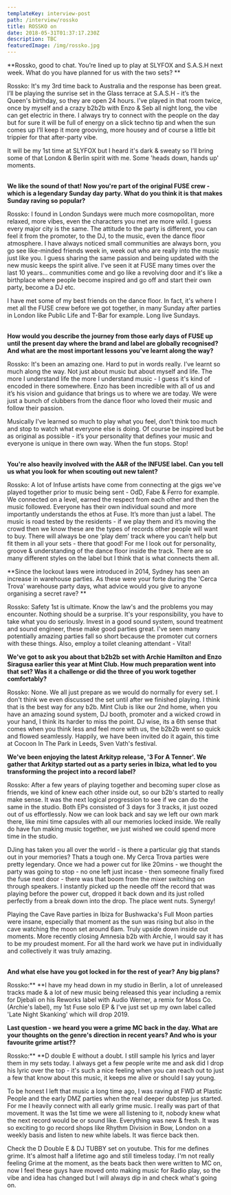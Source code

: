 ```yaml
---
templateKey: interview-post
path: /interview/rossko
title: ROSSKO on
date: 2018-05-31T01:37:17.230Z
description: TBC
featuredImage: /img/rossko.jpg
---
```

**Rossko, good to chat. You’re lined up to play at SLYFOX and S.A.S.H next week. What do you have planned for us with the two sets? **

Rossko: It's my 3rd time back to Australia and the response has been great. I’ll be playing the sunrise set in the Glass terrace at S.A.S.H - it’s the Queen's birthday, so they are open 24 hours. I’ve played in that room twice, once by myself and a crazy b2b2b with Enzo & Seb all night long, the vibe can get electric in there. I always try to connect with the people on the day but for sure it will be full of energy on a slick techno tip and when the sun comes up I’ll keep it more grooving, more housey and of course a little bit trippier for that after-party vibe.

It will be my 1st time at SLYFOX but I heard it's dark & sweaty so I’ll bring some of that London & Berlin spirit with me. Some 'heads down, hands up' moments.
<br><br>

**We like the sound of that!** **Now you're part of the original FUSE crew - which is a legendary Sunday day party. What do you think it is that makes Sunday raving so popular?**

Rossko: I found in London Sundays were much more cosmopolitan, more relaxed, more vibes, even the characters you met are more wild. I guess every major city is the same. The attitude to the party is different, you can feel it from the promoter, to the DJ, to the music, even the dance floor atmosphere. I have always noticed small communities are always born, you go see like-minded friends week in, week out who are really into the music just like you. I guess sharing the same passion and being updated with the new music keeps the spirit alive. I've seen it at FUSE many times over the last 10 years... communities come and go like a revolving door and it's like a birthplace where people become inspired and go off and start their own party, become a DJ etc. 

I have met some of my best friends on the dance floor. In fact, it's where I met all the FUSE crew before we got together, in many Sunday after parties in London like Public Life and T-Bar for example. Long live Sundays.
<br><br>

**How would you describe the journey from those early days of FUSE up until the present day where the brand and label are globally recognised? And what are the most important lessons you've learnt along the way?**

Rossko: It's been an amazing one. Hard to put in words really. I’ve learnt so much along the way. Not just about music but about myself and life. The more I understand life the more I understand music - I guess it's kind of encoded in there somewhere. Enzo has been incredible with all of us and it’s his vision and guidance that brings us to where we are today. We were just a bunch of clubbers from the dance floor who loved their music and follow their passion. 

Musically I’ve learned so much to play what you feel, don’t think too much and stop to watch what everyone else is doing. Of course be inspired but be as original as possible - it’s your personality that defines your music and everyone is unique in there own way. When the fun stops. Stop!
<br><br>

**You're also heavily involved with the A&R of the INFUSE label. Can you tell us what you look for when scouting out new talent?**

Rossko: A lot of Infuse artists have come from connecting at the gigs we've played together prior to music being sent - OdD, Fabe & Ferro for example. We connected on a level, earned the respect from each other and then the music followed. Everyone has their own individual sound and more importantly understands the ethos at Fuse. It’s more than just a label. The music is road tested by the residents - if we play them and it’s moving the crowd then we know these are the types of records other people will want to buy. There will always be one ‘play dem’ track where you can’t help but fit them in all your sets - there that good! For me I look out for personality, groove & understanding of the dance floor inside the track. There are so many different styles on the label but I think that is what connects them all.

**Since the lockout laws were introduced in 2014, Sydney has seen an increase in warehouse parties. As these were your forte during the 'Cerca Trova' warehouse party days, what advice would you give to anyone organising a secret rave? **

Rossko: Safety 1st is ultimate. Know the law's and the problems you may encounter. Nothing should be a surprise. It's your responsibility, you have to take what you do seriously. Invest in a good sound system, sound treatment and sound engineer, these make good parties great. I've seen many potentially amazing parties fall so short because the promoter cut corners with these things. Also, employ a toilet cleaning attendant - Vital!

**We've got to ask you about that b2b2b set with Archie Hamilton and Enzo Siragusa earlier this year at Mint Club. How much preparation went into that set? Was it a challenge or did the three of you work together comfortably?**

Rossko: None. We all just prepare as we would do normally for every set. I don't think we even discussed the set until after we finished playing. I think that is the best way for any b2b. Mint Club is like our 2nd home, when you have an amazing sound system, DJ booth, promoter and a wicked crowd in your hand, I think its harder to miss the point. DJ wise, its a 6th sense that comes when you think less and feel more with us, the b2b2b went so quick and flowed seamlessly. Happily, we have been invited do it again, this time at Cocoon In The Park in Leeds, Sven Vath's festival.

**We've been enjoying the latest Arkityp release, '3 For A Tenner'. We gather that Arkityp started out as a party series in Ibiza, what led to you transforming the project into a record label?**

Rossko: After a few years of playing together and becoming super close as friends, we kind of knew each other inside out, so our b2b's started to really make sense. It was the next logical progression to see if we can do the same in the studio. Both EPs consisted of 3 days for 3 tracks, it just oozed out of us effortlessly. Now we can look back and say we left our own mark there, like mini time capsules with all our memories locked inside. We really do have fun making music together, we just wished we could spend more time in the studio.

DJing has taken you all over the world - is there a particular gig that stands out in your memories?
Thats a tough one. My Cerca Trova parties were pretty legendary. Once we had a power cut for like 20mins - we thought the party was going to stop - no one left just incase - then someone finally fixed the fuse next door - there was that boom from the mixer switching on through speakers. I instantly picked up the needle off the record that was playing before the power cut, dropped it back down and its just rolled perfectly from a break down into the drop. The place went nuts. Synergy!

Playing the Cave Rave parties in Ibiza for Bushwacka's Full Moon parties were insane, especially that moment as the sun was rising but also in the cave watching the moon set around 6am. Truly upside down inside out moments.
More recently closing Amnesia b2b with Archie, I would say it has to be my proudest moment. For all the hard work we have put in individually and collectively it was truly amazing.
<br><br> 

**And what else have you got locked in for the rest of year? Any big plans?**

Rossko:** **I have my head down in my studio in Berlin, a lot of unreleased tracks made & a lot of new music being released this year including a remix for Djebali on his Reworks label with Audio Werner, a remix for Moss Co. (Archie's label), my 1st Fuse solo EP & I've just set up my own label called 'Late Night Skanking' which will drop 2019. 

**Last question - we heard you were a grime MC back in the day. What are your thoughts on the genre's direction in recent years? And who is your favourite grime artist??**

Rossko:** **D double E without a doubt. I still sample his lyrics and layer them in my sets today. I always get a few people write me and ask did I drop his lyric over the top - it's such a nice feeling when you can reach out to just a few that know about this music, it keeps me alive or should I say young.

To be honest I left that music a long time ago, I was raving at FWD at Plastic People and the early DMZ parties when the real deeper dubstep jus started. For me I heavily connect with all early grime music. I really was part of that movement. It was the 1st time we were all listening to it, nobody knew what the next record would be or sound like. Everything was new & fresh. It was so exciting to go record shops like Rhythm Division in Bow, London on a weekly basis and listen to new white labels. It was fierce back then.  

Check the D Double E & DJ TUBBY set on youtube. This for me defines grime. It's almost half a lifetime ago and still timeless today. I'm not really feeling Grime at the moment, as the beats back then were written to MC on, now I feel these guys have moved onto making music for Radio play, so the vibe and idea has changed but I will always dip in and check what's going on.
